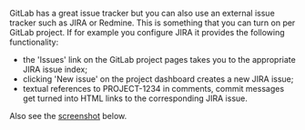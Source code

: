 GitLab has a great issue tracker but you can also use an external issue tracker such as JIRA or Redmine. This is something that you can turn on per GitLab project. If for example you configure JIRA it provides the following functionality:

- the 'Issues' link on the GitLab project pages takes you to the appropriate JIRA issue index;
- clicking 'New issue' on the project dashboard creates a new JIRA issue;
- textual references to PROJECT-1234 in comments, commit messages get turned into HTML links to the corresponding JIRA issue.

Also see the [screenshot](jira-intergration-points.png) below.
